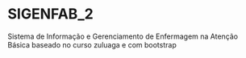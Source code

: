 # SIGENFAB_2
Sistema de Informação e Gerenciamento de Enfermagem na Atenção Básica baseado no curso zuluaga e com bootstrap
